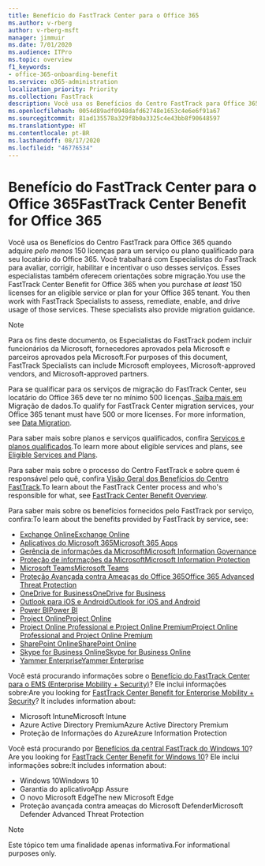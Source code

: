 ```yaml
---
title: Benefício do FastTrack Center para o Office 365
ms.author: v-rberg
author: v-rberg-msft
manager: jimmuir
ms.date: 7/01/2020
ms.audience: ITPro
ms.topic: overview
f1_keywords:
- office-365-onboarding-benefit
ms.service: o365-administration
localization_priority: Priority
ms.collection: FastTrack
description: Você usa os Benefícios do Centro FastTrack para Office 365 quando adquire pelo menos 150 licenças para um serviço ou plano qualificado para seu locatário do Office 365. Você trabalhará com Especialistas do FastTrack para avaliar, corrigir, habilitar e incentivar o uso desses serviços. Esses especialistas também oferecem orientações sobre migração.
ms.openlocfilehash: 0054d89adf0948dafd62748e1653c4e6e6f91a67
ms.sourcegitcommit: 81ad135578a329f8b0a3325c4e43bb8f90648597
ms.translationtype: HT
ms.contentlocale: pt-BR
ms.lasthandoff: 08/17/2020
ms.locfileid: "46776534"
---
```

# <a name="fasttrack-center-benefit-for-office-365"></a><span data-ttu-id="3ba2b-105">Benefício do FastTrack Center para o Office 365</span><span class="sxs-lookup"><span data-stu-id="3ba2b-105">FastTrack Center Benefit for Office 365</span></span>

<span data-ttu-id="3ba2b-p102">Você usa os Benefícios do Centro FastTrack para Office 365 quando adquire *pelo menos* 150 licenças para um serviço ou plano qualificado para seu locatário do Office 365. Você trabalhará com Especialistas do FastTrack para avaliar, corrigir, habilitar e incentivar o uso desses serviços. Esses especialistas também oferecem orientações sobre migração.</span><span class="sxs-lookup"><span data-stu-id="3ba2b-p102">You use the FastTrack Center Benefit for Office 365 when you purchase  *at least*  150 licenses for an eligible service or plan for your Office 365 tenant. You then work with FastTrack Specialists to assess, remediate, enable, and drive usage of those services. These specialists also provide migration guidance.</span></span> 
  
> [!NOTE]
> <span data-ttu-id="3ba2b-109">Para os fins deste documento, os Especialistas do FastTrack podem incluir funcionários da Microsoft, fornecedores aprovados pela Microsoft e parceiros aprovados pela Microsoft.</span><span class="sxs-lookup"><span data-stu-id="3ba2b-109">For purposes of this document, FastTrack Specialists can include Microsoft employees, Microsoft-approved vendors, and Microsoft-approved partners.</span></span> 
  
<span data-ttu-id="3ba2b-p103">Para se qualificar para os serviços de migração do FastTrack Center, seu locatário do Office 365 deve ter no mínimo 500 licenças.[ Saiba mais em ](O365-data-migration.md)Migração de dados.</span><span class="sxs-lookup"><span data-stu-id="3ba2b-p103">To qualify for FastTrack Center migration services, your Office 365 tenant must have 500 or more licenses. For more information, see [Data Migration](O365-data-migration.md).</span></span>
  
<span data-ttu-id="3ba2b-112">Para saber mais sobre planos e serviços qualificados, confira [Serviços e planos qualificados](M365-eligible-services-and-plans.md).</span><span class="sxs-lookup"><span data-stu-id="3ba2b-112">To learn more about eligible services and plans, see [Eligible Services and Plans](M365-eligible-services-and-plans.md).</span></span>
  
<span data-ttu-id="3ba2b-113">Para saber mais sobre o processo do Centro FastTrack e sobre quem é responsável pelo quê, confira [Visão Geral dos Benefícios do Centro FastTrack](O365-fasttrack-benefit-overview.md).</span><span class="sxs-lookup"><span data-stu-id="3ba2b-113">To learn about the FastTrack Center process and who's responsible for what, see [FastTrack Center Benefit Overview](O365-fasttrack-benefit-overview.md).</span></span>

<span data-ttu-id="3ba2b-114">Para saber mais sobre os benefícios fornecidos pelo FastTrack por serviço, confira:</span><span class="sxs-lookup"><span data-stu-id="3ba2b-114">To learn about the benefits provided by FastTrack by service, see:</span></span>

- [<span data-ttu-id="3ba2b-115">Exchange Online</span><span class="sxs-lookup"><span data-stu-id="3ba2b-115">Exchange Online</span></span>](O365-fasttrack-responsibilities.md#exchange-online)
- [<span data-ttu-id="3ba2b-116">Aplicativos do Microsoft 365</span><span class="sxs-lookup"><span data-stu-id="3ba2b-116">Microsoft 365 Apps</span></span>](O365-fasttrack-responsibilities.md#microsoft-365-apps)
- [<span data-ttu-id="3ba2b-117">Gerência de informações da Microsoft</span><span class="sxs-lookup"><span data-stu-id="3ba2b-117">Microsoft Information Governance</span></span>](O365-fasttrack-responsibilities.md#microsoft-information-governance)
- [<span data-ttu-id="3ba2b-118">Proteção de informações da Microsoft</span><span class="sxs-lookup"><span data-stu-id="3ba2b-118">Microsoft Information Protection</span></span>](O365-fasttrack-responsibilities.md#microsoft-information-protection)
- [<span data-ttu-id="3ba2b-119">Microsoft Teams</span><span class="sxs-lookup"><span data-stu-id="3ba2b-119">Microsoft Teams</span></span>](O365-fasttrack-responsibilities.md#microsoft-teams)
- [<span data-ttu-id="3ba2b-120">Proteção Avançada contra Ameaças do Office 365</span><span class="sxs-lookup"><span data-stu-id="3ba2b-120">Office 365 Advanced Threat Protection</span></span>](O365-fasttrack-responsibilities.md#office-365-advanced-threat-protection)
- [<span data-ttu-id="3ba2b-121">OneDrive for Business</span><span class="sxs-lookup"><span data-stu-id="3ba2b-121">OneDrive for Business</span></span>](O365-fasttrack-responsibilities.md#onedrive-for-business)
- [<span data-ttu-id="3ba2b-122">Outlook para iOS e Android</span><span class="sxs-lookup"><span data-stu-id="3ba2b-122">Outlook for iOS and Android</span></span>](O365-fasttrack-responsibilities.md#outlook-for-ios-and-android)
- [<span data-ttu-id="3ba2b-123">Power BI</span><span class="sxs-lookup"><span data-stu-id="3ba2b-123">Power BI</span></span>](O365-fasttrack-responsibilities.md#power-bi)
- [<span data-ttu-id="3ba2b-124">Project Online</span><span class="sxs-lookup"><span data-stu-id="3ba2b-124">Project Online</span></span>](O365-fasttrack-responsibilities.md#project-online)
- [<span data-ttu-id="3ba2b-125">Project Online Professional e Project Online Premium</span><span class="sxs-lookup"><span data-stu-id="3ba2b-125">Project Online Professional and Project Online Premium</span></span>](O365-fasttrack-responsibilities.md#project-online-professional-and-project-online-premium)
- [<span data-ttu-id="3ba2b-126">SharePoint Online</span><span class="sxs-lookup"><span data-stu-id="3ba2b-126">SharePoint Online</span></span>](O365-fasttrack-responsibilities.md#sharepoint-online)
- [<span data-ttu-id="3ba2b-127">Skype for Business Online</span><span class="sxs-lookup"><span data-stu-id="3ba2b-127">Skype for Business Online</span></span>](O365-fasttrack-responsibilities.md#skype-for-business-online)
- [<span data-ttu-id="3ba2b-128">Yammer Enterprise</span><span class="sxs-lookup"><span data-stu-id="3ba2b-128">Yammer Enterprise</span></span>](O365-fasttrack-responsibilities.md#yammer-enterprise)
  
<span data-ttu-id="3ba2b-p104">Você está procurando informações sobre o [Benefício do FastTrack Center para o EMS (Enterprise Mobility + Security)](EMS-fasttrack-benefit-for-EMS.md)? Ele inclui informações sobre:</span><span class="sxs-lookup"><span data-stu-id="3ba2b-p104">Are you looking for [FastTrack Center Benefit for Enterprise Mobility + Security](EMS-fasttrack-benefit-for-EMS.md)? It includes information about:</span></span>
  
- <span data-ttu-id="3ba2b-131">Microsoft Intune</span><span class="sxs-lookup"><span data-stu-id="3ba2b-131">Microsoft Intune</span></span>
- <span data-ttu-id="3ba2b-132">Azure Active Directory Premium</span><span class="sxs-lookup"><span data-stu-id="3ba2b-132">Azure Active Directory Premium</span></span> 
- <span data-ttu-id="3ba2b-133">Proteção de Informações do Azure</span><span class="sxs-lookup"><span data-stu-id="3ba2b-133">Azure Information Protection</span></span>

<span data-ttu-id="3ba2b-134">Você está procurando por [Benefícios da central FastTrack do Windows 10](Win-10-fasttrack-benefit-for-Windows-10.md)?</span><span class="sxs-lookup"><span data-stu-id="3ba2b-134">Are you looking for [FastTrack Center Benefit for Windows 10](Win-10-fasttrack-benefit-for-Windows-10.md)?</span></span> <span data-ttu-id="3ba2b-135">Ele inclui informações sobre:</span><span class="sxs-lookup"><span data-stu-id="3ba2b-135">It includes information about:</span></span>

- <span data-ttu-id="3ba2b-136">Windows 10</span><span class="sxs-lookup"><span data-stu-id="3ba2b-136">Windows 10</span></span>
- <span data-ttu-id="3ba2b-137">Garantia do aplicativo</span><span class="sxs-lookup"><span data-stu-id="3ba2b-137">App Assure</span></span>
- <span data-ttu-id="3ba2b-138">O novo Microsoft Edge</span><span class="sxs-lookup"><span data-stu-id="3ba2b-138">The new Microsoft Edge</span></span>
- <span data-ttu-id="3ba2b-139">Proteção avançada contra ameaças do Microsoft Defender</span><span class="sxs-lookup"><span data-stu-id="3ba2b-139">Microsoft Defender Advanced Threat Protection</span></span>
    
> [!NOTE]
> <span data-ttu-id="3ba2b-140">Este tópico tem uma finalidade apenas informativa.</span><span class="sxs-lookup"><span data-stu-id="3ba2b-140">For informational purposes only.</span></span> 

